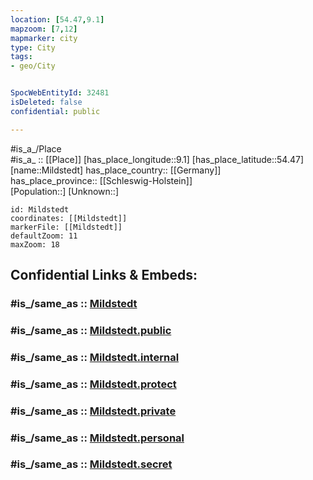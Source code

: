 ```yaml
---
location: [54.47,9.1] 
mapzoom: [7,12] 
mapmarker: city 
type: City
tags:
- geo/City


SpocWebEntityId: 32481
isDeleted: false
confidential: public

---
```

#is_a_/Place  
#is_a_ :: [[Place]] 
[has_place_longitude::9.1] 
[has_place_latitude::54.47] 
[name::Mildstedt] 
has_place_country:: [[Germany]]  
has_place_province:: [[Schleswig-Holstein]]  
[Population::] 
[Unknown::] 


```leaflet
id: Mildstedt
coordinates: [[Mildstedt]] 
markerFile: [[Mildstedt]] 
defaultZoom: 11 
maxZoom: 18
```


## Confidential Links & Embeds: 

### #is_/same_as :: [Mildstedt](/_Standards/Earth/Continent/Europe/Europe~Central/Germany/Germany~West/Schleswig-Holstein/counties~SH/Nordfriesland/cities~Nordfriesland/Nordsee-Treene/boroughs~Nordsee-Treene/Mildstedt.md) 

### #is_/same_as :: [Mildstedt.public](/_public/Earth/Continent/Europe/Europe~Central/Germany/Germany~West/Schleswig-Holstein/counties~SH/Nordfriesland/cities~Nordfriesland/Nordsee-Treene/boroughs~Nordsee-Treene/Mildstedt.public.md) 

### #is_/same_as :: [Mildstedt.internal](/_internal/Earth/Continent/Europe/Europe~Central/Germany/Germany~West/Schleswig-Holstein/counties~SH/Nordfriesland/cities~Nordfriesland/Nordsee-Treene/boroughs~Nordsee-Treene/Mildstedt.internal.md) 

### #is_/same_as :: [Mildstedt.protect](/_protect/Earth/Continent/Europe/Europe~Central/Germany/Germany~West/Schleswig-Holstein/counties~SH/Nordfriesland/cities~Nordfriesland/Nordsee-Treene/boroughs~Nordsee-Treene/Mildstedt.protect.md) 

### #is_/same_as :: [Mildstedt.private](/_private/Earth/Continent/Europe/Europe~Central/Germany/Germany~West/Schleswig-Holstein/counties~SH/Nordfriesland/cities~Nordfriesland/Nordsee-Treene/boroughs~Nordsee-Treene/Mildstedt.private.md) 

### #is_/same_as :: [Mildstedt.personal](/_personal/Earth/Continent/Europe/Europe~Central/Germany/Germany~West/Schleswig-Holstein/counties~SH/Nordfriesland/cities~Nordfriesland/Nordsee-Treene/boroughs~Nordsee-Treene/Mildstedt.personal.md) 

### #is_/same_as :: [Mildstedt.secret](/_secret/Earth/Continent/Europe/Europe~Central/Germany/Germany~West/Schleswig-Holstein/counties~SH/Nordfriesland/cities~Nordfriesland/Nordsee-Treene/boroughs~Nordsee-Treene/Mildstedt.secret.md)

